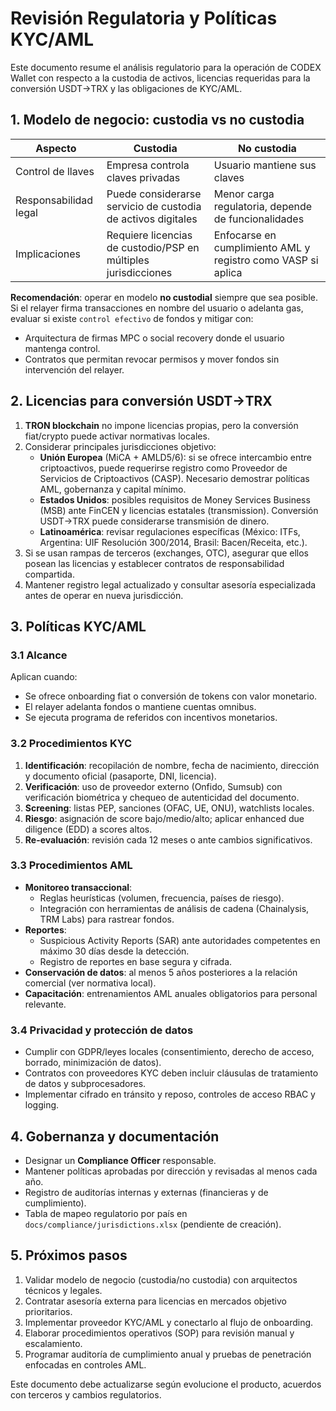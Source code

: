 # Revisión Regulatoria y Políticas KYC/AML

Este documento resume el análisis regulatorio para la operación de CODEX Wallet con respecto a la custodia de activos, licencias requeridas para la conversión USDT→TRX y las obligaciones de KYC/AML.

## 1. Modelo de negocio: custodia vs no custodia

| Aspecto | Custodia | No custodia |
| --- | --- | --- |
| Control de llaves | Empresa controla claves privadas | Usuario mantiene sus claves |
| Responsabilidad legal | Puede considerarse servicio de custodia de activos digitales | Menor carga regulatoria, depende de funcionalidades |
| Implicaciones | Requiere licencias de custodio/PSP en múltiples jurisdicciones | Enfocarse en cumplimiento AML y registro como VASP si aplica |

**Recomendación**: operar en modelo **no custodial** siempre que sea posible. Si el relayer firma transacciones en nombre del usuario o adelanta gas, evaluar si existe `control efectivo` de fondos y mitigar con:
- Arquitectura de firmas MPC o social recovery donde el usuario mantenga control.
- Contratos que permitan revocar permisos y mover fondos sin intervención del relayer.

## 2. Licencias para conversión USDT→TRX

1. **TRON blockchain** no impone licencias propias, pero la conversión fiat/crypto puede activar normativas locales.
2. Considerar principales jurisdicciones objetivo:
   - **Unión Europea** (MiCA + AMLD5/6): si se ofrece intercambio entre criptoactivos, puede requerirse registro como Proveedor de Servicios de Criptoactivos (CASP). Necesario demostrar políticas AML, gobernanza y capital mínimo.
   - **Estados Unidos**: posibles requisitos de Money Services Business (MSB) ante FinCEN y licencias estatales (transmission). Conversión USDT→TRX puede considerarse transmisión de dinero.
   - **Latinoamérica**: revisar regulaciones específicas (México: ITFs, Argentina: UIF Resolución 300/2014, Brasil: Bacen/Receita, etc.).
3. Si se usan rampas de terceros (exchanges, OTC), asegurar que ellos posean las licencias y establecer contratos de responsabilidad compartida.
4. Mantener registro legal actualizado y consultar asesoría especializada antes de operar en nueva jurisdicción.

## 3. Políticas KYC/AML

### 3.1 Alcance

Aplican cuando:
- Se ofrece onboarding fiat o conversión de tokens con valor monetario.
- El relayer adelanta fondos o mantiene cuentas omnibus.
- Se ejecuta programa de referidos con incentivos monetarios.

### 3.2 Procedimientos KYC

1. **Identificación**: recopilación de nombre, fecha de nacimiento, dirección y documento oficial (pasaporte, DNI, licencia).
2. **Verificación**: uso de proveedor externo (Onfido, Sumsub) con verificación biométrica y chequeo de autenticidad del documento.
3. **Screening**: listas PEP, sanciones (OFAC, UE, ONU), watchlists locales.
4. **Riesgo**: asignación de score bajo/medio/alto; aplicar enhanced due diligence (EDD) a scores altos.
5. **Re-evaluación**: revisión cada 12 meses o ante cambios significativos.

### 3.3 Procedimientos AML

- **Monitoreo transaccional**:
  - Reglas heurísticas (volumen, frecuencia, países de riesgo).
  - Integración con herramientas de análisis de cadena (Chainalysis, TRM Labs) para rastrear fondos.
- **Reportes**:
  - Suspicious Activity Reports (SAR) ante autoridades competentes en máximo 30 días desde la detección.
  - Registro de reportes en base segura y cifrada.
- **Conservación de datos**: al menos 5 años posteriores a la relación comercial (ver normativa local).
- **Capacitación**: entrenamientos AML anuales obligatorios para personal relevante.

### 3.4 Privacidad y protección de datos

- Cumplir con GDPR/leyes locales (consentimiento, derecho de acceso, borrado, minimización de datos).
- Contratos con proveedores KYC deben incluir cláusulas de tratamiento de datos y subprocesadores.
- Implementar cifrado en tránsito y reposo, controles de acceso RBAC y logging.

## 4. Gobernanza y documentación

- Designar un **Compliance Officer** responsable.
- Mantener políticas aprobadas por dirección y revisadas al menos cada año.
- Registro de auditorías internas y externas (financieras y de cumplimiento).
- Tabla de mapeo regulatorio por país en `docs/compliance/jurisdictions.xlsx` (pendiente de creación).

## 5. Próximos pasos

1. Validar modelo de negocio (custodia/no custodia) con arquitectos técnicos y legales.
2. Contratar asesoría externa para licencias en mercados objetivo prioritarios.
3. Implementar proveedor KYC/AML y conectarlo al flujo de onboarding.
4. Elaborar procedimientos operativos (SOP) para revisión manual y escalamiento.
5. Programar auditoría de cumplimiento anual y pruebas de penetración enfocadas en controles AML.

Este documento debe actualizarse según evolucione el producto, acuerdos con terceros y cambios regulatorios.

